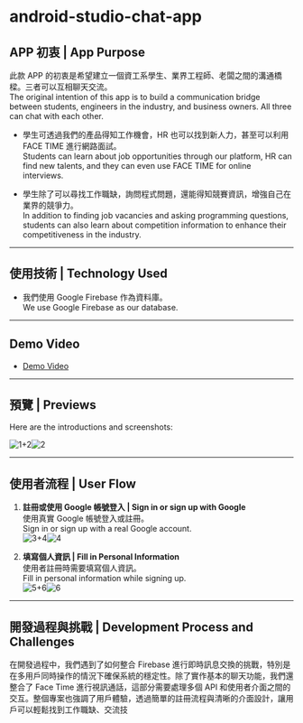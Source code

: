 # android-studio-chat-app

## APP 初衷 | App Purpose

此款 APP 的初衷是希望建立一個資工系學生、業界工程師、老闆之間的溝通橋樑。三者可以互相聊天交流。  
The original intention of this app is to build a communication bridge between students, engineers in the industry, and business owners. All three can chat with each other.

- 學生可透過我們的產品得知工作機會，HR 也可以找到新人力，甚至可以利用 FACE TIME 進行網路面試。  
  Students can learn about job opportunities through our platform, HR can find new talents, and they can even use FACE TIME for online interviews.

- 學生除了可以尋找工作職缺，詢問程式問題，還能得知競賽資訊，增強自己在業界的競爭力。  
  In addition to finding job vacancies and asking programming questions, students can also learn about competition information to enhance their competitiveness in the industry.

---

## 使用技術 | Technology Used
- 我們使用 Google Firebase 作為資料庫。  
  We use Google Firebase as our database.

---

## Demo Video
- [Demo Video](https://www.youtube.com/watch?v=I6or4duy15g)

---

## 預覽 | Previews
Here are the introductions and screenshots:

![1+2](https://user-images.githubusercontent.com/79260866/186553006-95705dfb-d00b-4350-895b-ab1b3a98e2fc.jpg)![2](https://user-images.githubusercontent.com/79260866/186553009-db932fa1-ac14-41d1-8382-a07ff095ac67.jpg)

---

## 使用者流程 | User Flow

1. **註冊或使用 Google 帳號登入 | Sign in or sign up with Google**  
   使用真實 Google 帳號登入或註冊。  
   Sign in or sign up with a real Google account.  
   ![3+4](https://user-images.githubusercontent.com/79260866/186553022-85fb31c9-fdd9-4ff7-ab06-17324ba3046f.jpg)![4](https://user-images.githubusercontent.com/79260866/186553037-6d7745cc-1868-48c0-bf56-ed68fb574de1.jpg)

2. **填寫個人資訊 | Fill in Personal Information**  
   使用者註冊時需要填寫個人資訊。  
   Fill in personal information while signing up.  
   ![5+6](https://user-images.githubusercontent.com/79260866/186553065-0f607abe-b977-42d1-8e71-0fed5aa74133.jpg)![6](https://user-images.githubusercontent.com/79260866/186553067-e4f9d9e8-9bdf-4cf4-9174-7c9144559b4e.jpg)

---

## 開發過程與挑戰 | Development Process and Challenges
在開發過程中，我們遇到了如何整合 Firebase 進行即時訊息交換的挑戰，特別是在多用戶同時操作的情況下確保系統的穩定性。除了實作基本的聊天功能，我們還整合了 Face Time 進行視訊通話，這部分需要處理多個 API 和使用者介面之間的交互。整個專案也強調了用戶體驗，透過簡單的註冊流程與清晰的介面設計，讓用戶可以輕鬆找到工作職缺、交流技
